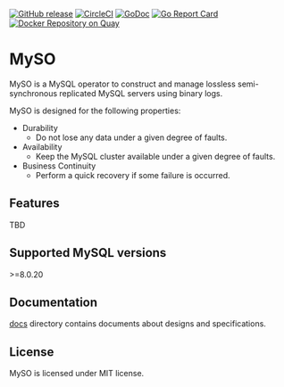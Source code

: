 [![GitHub release](https://img.shields.io/github/release/cybozu-go/myso.svg?maxAge=60)][releases]
[![CircleCI](https://circleci.com/gh/cybozu-go/myso.svg?style=svg)](https://circleci.com/gh/cybozu-go/myso)
[![GoDoc](https://godoc.org/github.com/cybozu-go/myso?status.svg)][godoc]
[![Go Report Card](https://goreportcard.com/badge/github.com/cybozu-go/myso)](https://goreportcard.com/report/github.com/cybozu-go/myso)
[![Docker Repository on Quay](https://quay.io/repository/cybozu/myso/status "Docker Repository on Quay")](https://quay.io/repository/cybozu/myso)

# MySO

MySO is a MySQL operator to construct and manage lossless semi-synchronous replicated MySQL servers using binary logs.

MySO is designed for the following properties:

- Durability
  - Do not lose any data under a given degree of faults.
- Availability
  - Keep the MySQL cluster available under a given degree of faults.
- Business Continuity
  - Perform a quick recovery if some failure is occurred.

## Features

TBD

## Supported MySQL versions

\>=8.0.20

## Documentation

[docs](docs/) directory contains documents about designs and specifications.

## License

MySO is licensed under MIT license.

[releases]: https://github.com/cybozu-go/myso/releases
[godoc]: https://godoc.org/github.com/cybozu-go/myso
